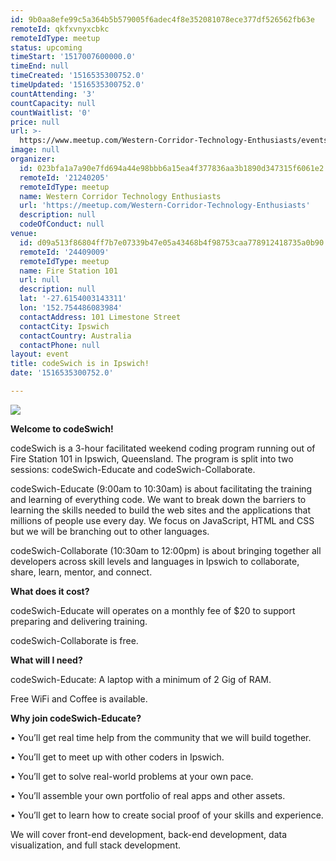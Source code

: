 ```yaml
---
id: 9b0aa8efe99c5a364b5b579005f6adec4f8e352081078ece377df526562fb63e
remoteId: qkfxvnyxcbkc
remoteIdType: meetup
status: upcoming
timeStart: '1517007600000.0'
timeEnd: null
timeCreated: '1516535300752.0'
timeUpdated: '1516535300752.0'
countAttending: '3'
countCapacity: null
countWaitlist: '0'
price: null
url: >-
  https://www.meetup.com/Western-Corridor-Technology-Enthusiasts/events/247009216/
image: null
organizer:
  id: 023bfa1a7a90e7fd694a44e98bbb6a15ea4f377836aa3b1890d347315f6061e2
  remoteId: '21240205'
  remoteIdType: meetup
  name: Western Corridor Technology Enthusiasts
  url: 'https://meetup.com/Western-Corridor-Technology-Enthusiasts'
  description: null
  codeOfConduct: null
venue:
  id: d09a513f86804ff7b7e07339b47e05a43468b4f98753caa778912418735a0b90
  remoteId: '24409009'
  remoteIdType: meetup
  name: Fire Station 101
  url: null
  description: null
  lat: '-27.6154003143311'
  lon: '152.754486083984'
  contactAddress: 101 Limestone Street
  contactCity: Ipswich
  contactCountry: Australia
  contactPhone: null
layout: event
title: codeSwich is in Ipswich!
date: '1516535300752.0'

---
```

<p><img src="http://photos2.meetupstatic.com/photos/event/2/0/a/e/600_456248366.jpeg" /></p> <p><b>Welcome to codeSwich! </b></p> <p>codeSwich is a 3-hour facilitated weekend coding program running out of Fire Station 101 in Ipswich, Queensland. The program is split into two sessions: codeSwich-Educate and codeSwich-Collaborate.</p> <p>codeSwich-Educate (9:00am to 10:30am) is about facilitating the training and learning of everything code. We want to break down the barriers to learning the skills needed to build the web sites and the applications that millions of people use every day. We focus on JavaScript, HTML and CSS but we will be branching out to other languages.</p> <p>codeSwich-Collaborate (10:30am to 12:00pm) is about bringing together all developers across skill levels and languages in Ipswich to collaborate, share, learn, mentor, and connect.</p> <p><b>What does it cost? </b></p> <p>codeSwich-Educate will operates on a monthly fee of $20 to support preparing and delivering training.</p> <p>codeSwich-Collaborate is free.</p> <p><b>What will I need?</b></p> <p>codeSwich-Educate: A laptop with a minimum of 2 Gig of RAM.</p> <p>Free WiFi and Coffee is available.</p> <p><b>Why join codeSwich-Educate?</b></p> <p>• You’ll get real time help from the community that we will build together.</p> <p>• You’ll get to meet up with other coders in Ipswich.</p> <p>• You’ll get to solve real-world problems at your own pace.</p> <p>• You’ll assemble your own portfolio of real apps and other assets.</p> <p>• You’ll get to learn how to create social proof of your skills and experience.</p> <p>We will cover front-end development, back-end development, data visualization, and full stack development.</p> 
